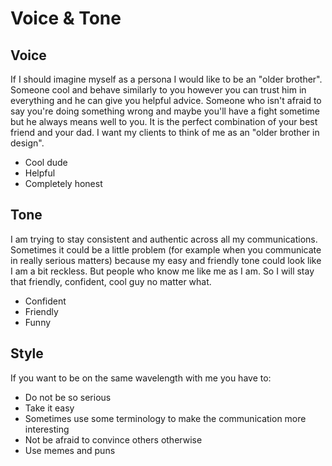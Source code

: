 # Voice & Tone


## Voice
If I should imagine myself as a persona I would like to be an "older brother". Someone cool and behave similarly to you however you can trust him in everything and he can give you helpful advice. Someone who isn't afraid to say you're doing something wrong and maybe you'll have a fight sometime but he always means well to you. It is the perfect combination of your best friend and your dad. I want my clients to think of me as an "older brother in design".

<ul>
  <li>Cool dude</li>
  <li>Helpful</li>
  <li>Completely honest</li>
</ul>

## Tone
I am trying to stay consistent and authentic across all my communications. Sometimes it could be a little problem (for example when you communicate in really serious matters) because my easy and friendly tone could look like I am a bit reckless. But people who know me like me as I am. So I will stay that friendly, confident, cool guy no matter what.

<ul>
  <li>Confident</li>
  <li>Friendly</li>
  <li>Funny</li>
</ul>

## Style
If you want to be on the same wavelength with me you have to:

<ul>
  <li>Do not be so serious</li>
  <li>Take it easy</li>
  <li>Sometimes use some terminology to make the communication more interesting</li>
   <li>Not be afraid to convince others otherwise</li>
  <li>Use memes and puns</li>
</ul>


